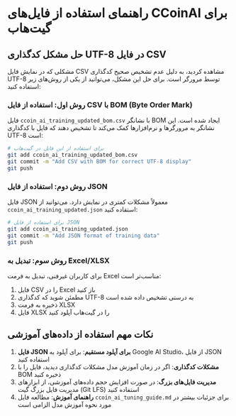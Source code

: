 # راهنمای استفاده از فایل‌های CCoinAI برای گیت‌هاب

## حل مشکل کدگذاری UTF-8 در فایل CSV

مشکلی که در نمایش فایل CSV مشاهده کردید، به دلیل عدم تشخیص صحیح کدگذاری UTF-8 توسط مرورگر است. برای حل این مشکل، می‌توانید از یکی از روش‌های زیر استفاده کنید:

### روش اول: استفاده از فایل CSV با BOM (Byte Order Mark)

فایل `ccoin_ai_training_updated_bom.csv` با نشانگر BOM ایجاد شده است. این نشانگر به مرورگرها و نرم‌افزارها کمک می‌کند تا تشخیص دهند که فایل با کدگذاری UTF-8 است:

```bash
# برای استفاده از این فایل در گیت‌هاب
git add ccoin_ai_training_updated_bom.csv
git commit -m "Add CSV with BOM for correct UTF-8 display"
git push
```

### روش دوم: استفاده از فایل JSON

فایل JSON معمولاً مشکلات کمتری در نمایش دارد. می‌توانید از `ccoin_ai_training_updated.json` استفاده کنید:

```bash
# برای استفاده از فایل JSON
git add ccoin_ai_training_updated.json
git commit -m "Add JSON format of training data"
git push
```

### روش سوم: تبدیل به Excel/XLSX

برای کاربران غیرفنی، تبدیل به فرمت Excel مناسب‌تر است:

1. فایل CSV را در Excel باز کنید
2. مطمئن شوید که کدگذاری UTF-8 به درستی تشخیص داده شده است
3. ذخیره به فرمت XLSX
4. فایل XLSX را در گیت‌هاب آپلود کنید

## نکات مهم استفاده از داده‌های آموزشی

1. **فایل JSON برای آپلود مستقیم**: برای آپلود به Google AI Studio، از فایل JSON استفاده کنید
2. **مشکلات کدگذاری**: اگر در زمان آموزش مدل مشکلات کدگذاری دیدید، فایل را با BOM ذخیره کنید
3. **مدیریت فایل‌های بزرگ**: در صورت افزایش حجم داده‌های آموزشی، از ابزارهای مدیریت فایل بزرگ گیت (Git LFS) استفاده کنید
4. **راهنمای آموزش**: مطالعه فایل `ccoin_ai_tuning_guide.md` برای جزئیات بیشتر در مورد نحوه آموزش مدل الزامی است